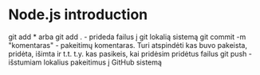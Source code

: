 # Node.js introduction

git add \* arba git add . - prideda failus į git lokalią sistemą
git commit -m "komentaras" - pakeitimų komentaras. Turi atspindėti kas buvo pakeista, pridėta, išimta ir t.t. t.y. kas pasikeis, kai pridėsim pridėtus failus
git push - išstumiam lokalius pakeitimus į GitHub sistemą
